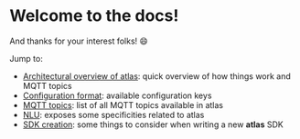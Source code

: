 Welcome to the docs!
===

And thanks for your interest folks! 😄

Jump to:

- [Architectural overview of atlas](OVERVIEW.md): quick overview of how things work and MQTT topics
- [Configuration format](CONFIGURATION.md): available configuration keys
- [MQTT topics](MQTT.md): list of all MQTT topics available in atlas
- [NLU](NLU.md): exposes some specificities related to atlas
- [SDK creation](SDK_CREATION.md): some things to consider when writing a new **atlas** SDK